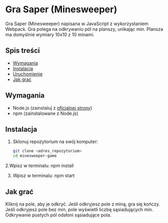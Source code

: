 # Gra Saper (Minesweeper)

Gra Saper (Minesweeper) napisana w JavaScript z wykorzystaniem Webpack. Gra polega na odkrywaniu pól na planszy, unikając min. Plansza ma domyślnie wymiary 10x10 z 10 minami.

## Spis treści
- [Wymagania](#wymagania)
- [Instalacja](#instalacja)
- [Uruchomienie](#uruchomienie)
- [Jak grać](#jak-grać)

## Wymagania

- Node.js (zainstaluj z [oficjalnej strony](https://nodejs.org/))
- npm (zainstalowane z Node.js)

## Instalacja

1. Sklonuj repozytorium na swój komputer:

   ```bash
   git clone <adres_repozytorium>
   cd minesweeper-game

2.Wpisz w terminalu:
npm install

3. Wpisz w terminalu:
npm start

## Jak grać 
Kliknij na pole, aby je odkryć.
Jeśli odkryjesz pole z miną, gra się kończy.
Jeśli odkryjesz pole bez min, pole wyświetli liczbę sąsiadujących min.
Odkrywanie pustych pól odsłoni sąsiadujące pola.
